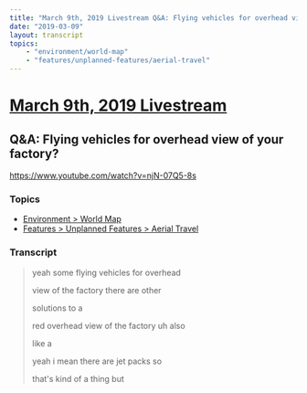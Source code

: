 ```yaml
---
title: "March 9th, 2019 Livestream Q&A: Flying vehicles for overhead view of your factory?"
date: "2019-03-09"
layout: transcript
topics:
    - "environment/world-map"
    - "features/unplanned-features/aerial-travel"
---
```

# [March 9th, 2019 Livestream](../2019-03-09.md)
## Q&A: Flying vehicles for overhead view of your factory?
https://www.youtube.com/watch?v=njN-07Q5-8s

### Topics
* [Environment > World Map](../topics/environment/world-map.md)
* [Features > Unplanned Features > Aerial Travel](../topics/features/unplanned-features/aerial-travel.md)

### Transcript

> yeah some flying vehicles for overhead
>
> view of the factory there are other
>
> solutions to a
>
> red overhead view of the factory uh also
>
> like a
>
> yeah i mean there are jet packs so
>
> that's kind of a thing but
>
